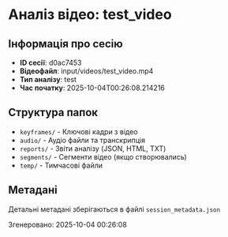# Аналіз відео: test_video

## Інформація про сесію
- **ID сесії**: d0ac7453
- **Відеофайл**: input/videos/test_video.mp4
- **Тип аналізу**: test
- **Час початку**: 2025-10-04T00:26:08.214216

## Структура папок
- `keyframes/` - Ключові кадри з відео
- `audio/` - Аудіо файли та транскрипція
- `reports/` - Звіти аналізу (JSON, HTML, TXT)
- `segments/` - Сегменти відео (якщо створювались)
- `temp/` - Тимчасові файли

## Метадані
Детальні метадані зберігаються в файлі `session_metadata.json`

Згенеровано: 2025-10-04 00:26:08
